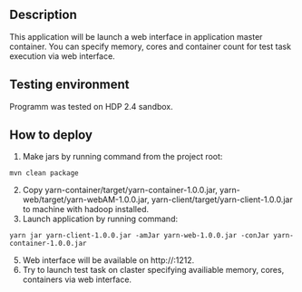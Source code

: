 ## Description

This application will be launch a web interface in application master container.
You can specify memory, cores and container count for test task execution via web interface.


## Testing environment

Programm was tested on HDP 2.4 sandbox.

## How to deploy

1. Make jars by running command from the project root:
```
mvn clean package
```
2. Copy yarn-container/target/yarn-container-1.0.0.jar, yarn-web/target/yarn-webAM-1.0.0.jar, yarn-client/target/yarn-client-1.0.0.jar to machine with hadoop installed.
4. Launch application by running command:
```
yarn jar yarn-client-1.0.0.jar -amJar yarn-web-1.0.0.jar -conJar yarn-container-1.0.0.jar
```
5. Web interface will be available on http://<cluster-host>:1212.
6. Try to launch test task on claster specifying availiable memory, cores, containers via web interface.